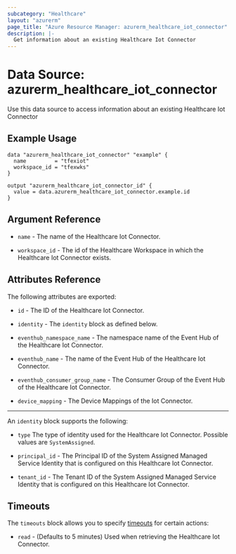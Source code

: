```yaml
---
subcategory: "Healthcare"
layout: "azurerm"
page_title: "Azure Resource Manager: azurerm_healthcare_iot_connector"
description: |-
  Get information about an existing Healthcare Iot Connector
---
```


# Data Source: azurerm_healthcare_iot_connector

Use this data source to access information about an existing Healthcare Iot Connector

## Example Usage

```hcl
data "azurerm_healthcare_iot_connector" "example" {
  name         = "tfexiot"
  workspace_id = "tfexwks"
}

output "azurerm_healthcare_iot_connector_id" {
  value = data.azurerm_healthcare_iot_connector.example.id
}
```
## Argument Reference

* `name` - The name of the Healthcare Iot Connector.

* `workspace_id` - The id of the Healthcare Workspace in which the Healthcare Iot Connector exists.

## Attributes Reference

The following attributes are exported:

* `id` - The ID of the Healthcare Iot Connector.

* `identity` - The `identity` block as defined below.

* `eventhub_namespace_name` - The namespace name of the Event Hub of the Healthcare Iot Connector.

* `eventhub_name` - The name of the Event Hub of the Healthcare Iot Connector.

* `eventhub_consumer_group_name` - The Consumer Group of the Event Hub of the Healthcare Iot Connector.

* `device_mapping` - The Device Mappings of the Iot Connector.

---
An `identity` block supports the following:

* `type` The type of identity used for the Healthcare Iot Connector. Possible values are `SystemAssigned`.

* `principal_id` - The Principal ID of the System Assigned Managed Service Identity that is configured on this Healthcare Iot Connector.

* `tenant_id` - The Tenant ID of the System Assigned Managed Service Identity that is configured on this Healthcare Iot Connector.

## Timeouts

The `timeouts` block allows you to specify [timeouts](https://www.terraform.io/docs/configuration/resources.html#timeouts) for certain actions:

* `read` - (Defaults to 5 minutes) Used when retrieving the Healthcare Iot Connector.

